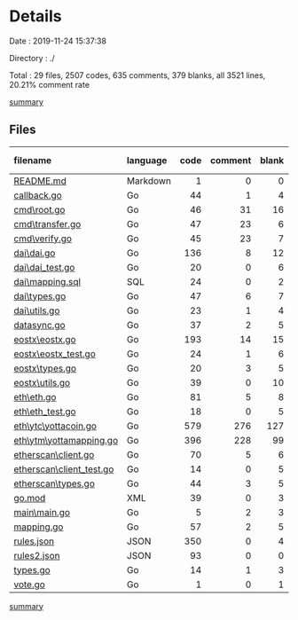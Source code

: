 # Details

Date : 2019-11-24 15:37:38

Directory : ./

Total : 29 files,  2507 codes, 635 comments, 379 blanks, all 3521 lines, 20.21% comment rate

[summary](results.md)

## Files
| filename | language | code | comment | blank | total | comment rate |
| :--- | :--- | ---: | ---: | ---: | ---: | ---: |
| [README.md](../README.md) | Markdown | 1 | 0 | 0 | 1 | 0.00% |
| [callback.go](../callback.go) | Go | 44 | 1 | 4 | 49 | 2.22% |
| [cmd\root.go](../cmd\root.go) | Go | 46 | 31 | 16 | 93 | 40.26% |
| [cmd\transfer.go](../cmd\transfer.go) | Go | 47 | 23 | 6 | 76 | 32.86% |
| [cmd\verify.go](../cmd\verify.go) | Go | 45 | 23 | 7 | 75 | 33.82% |
| [dai\dai.go](../dai\dai.go) | Go | 136 | 8 | 12 | 156 | 5.56% |
| [dai\dai_test.go](../dai\dai_test.go) | Go | 20 | 0 | 6 | 26 | 0.00% |
| [dai\mapping.sql](../dai\mapping.sql) | SQL | 24 | 0 | 2 | 26 | 0.00% |
| [dai\types.go](../dai\types.go) | Go | 47 | 6 | 7 | 60 | 11.32% |
| [dai\utils.go](../dai\utils.go) | Go | 23 | 1 | 4 | 28 | 4.17% |
| [datasync.go](../datasync.go) | Go | 37 | 2 | 5 | 44 | 5.13% |
| [eostx\eostx.go](../eostx\eostx.go) | Go | 193 | 14 | 15 | 222 | 6.76% |
| [eostx\eostx_test.go](../eostx\eostx_test.go) | Go | 24 | 1 | 6 | 31 | 4.00% |
| [eostx\types.go](../eostx\types.go) | Go | 20 | 3 | 5 | 28 | 13.04% |
| [eostx\utils.go](../eostx\utils.go) | Go | 39 | 0 | 10 | 49 | 0.00% |
| [eth\eth.go](../eth\eth.go) | Go | 81 | 5 | 8 | 94 | 5.81% |
| [eth\eth_test.go](../eth\eth_test.go) | Go | 18 | 0 | 5 | 23 | 0.00% |
| [eth\ytc\yottacoin.go](../eth\ytc\yottacoin.go) | Go | 579 | 276 | 127 | 982 | 32.28% |
| [eth\ytm\yottamapping.go](../eth\ytm\yottamapping.go) | Go | 396 | 228 | 99 | 723 | 36.54% |
| [etherscan\client.go](../etherscan\client.go) | Go | 70 | 5 | 6 | 81 | 6.67% |
| [etherscan\client_test.go](../etherscan\client_test.go) | Go | 14 | 0 | 5 | 19 | 0.00% |
| [etherscan\types.go](../etherscan\types.go) | Go | 44 | 3 | 5 | 52 | 6.38% |
| [go.mod](../go.mod) | XML | 39 | 0 | 3 | 42 | 0.00% |
| [main\main.go](../main\main.go) | Go | 5 | 2 | 3 | 10 | 28.57% |
| [mapping.go](../mapping.go) | Go | 57 | 2 | 5 | 64 | 3.39% |
| [rules.json](../rules.json) | JSON | 350 | 0 | 4 | 354 | 0.00% |
| [rules2.json](../rules2.json) | JSON | 93 | 0 | 0 | 93 | 0.00% |
| [types.go](../types.go) | Go | 14 | 1 | 3 | 18 | 6.67% |
| [vote.go](../vote.go) | Go | 1 | 0 | 1 | 2 | 0.00% |

[summary](results.md)